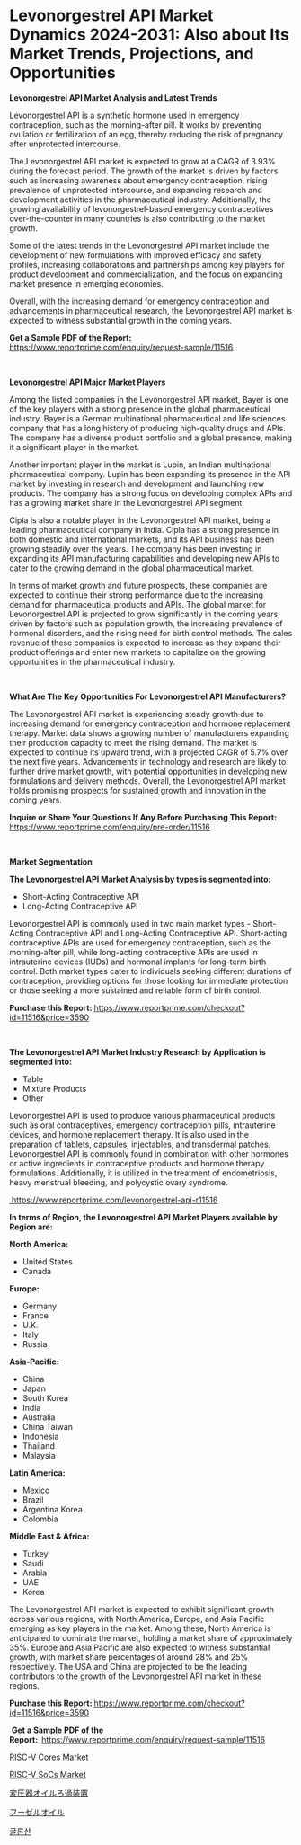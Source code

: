 <p><h1>Levonorgestrel API Market Dynamics 2024-2031: Also about Its Market Trends, Projections, and Opportunities</h1></p><p><strong>Levonorgestrel API Market Analysis and Latest Trends</strong></p>
<p><p>Levonorgestrel API is a synthetic hormone used in emergency contraception, such as the morning-after pill. It works by preventing ovulation or fertilization of an egg, thereby reducing the risk of pregnancy after unprotected intercourse.</p><p>The Levonorgestrel API market is expected to grow at a CAGR of 3.93% during the forecast period. The growth of the market is driven by factors such as increasing awareness about emergency contraception, rising prevalence of unprotected intercourse, and expanding research and development activities in the pharmaceutical industry. Additionally, the growing availability of levonorgestrel-based emergency contraceptives over-the-counter in many countries is also contributing to the market growth.</p><p>Some of the latest trends in the Levonorgestrel API market include the development of new formulations with improved efficacy and safety profiles, increasing collaborations and partnerships among key players for product development and commercialization, and the focus on expanding market presence in emerging economies.</p><p>Overall, with the increasing demand for emergency contraception and advancements in pharmaceutical research, the Levonorgestrel API market is expected to witness substantial growth in the coming years.</p></p>
<p><strong>Get a Sample PDF of the Report:&nbsp;</strong> <a href="https://www.reportprime.com/enquiry/request-sample/11516">https://www.reportprime.com/enquiry/request-sample/11516</a></p>
<p>&nbsp;</p>
<p><strong>Levonorgestrel API Major Market Players</strong></p>
<p><p>Among the listed companies in the Levonorgestrel API market, Bayer is one of the key players with a strong presence in the global pharmaceutical industry. Bayer is a German multinational pharmaceutical and life sciences company that has a long history of producing high-quality drugs and APIs. The company has a diverse product portfolio and a global presence, making it a significant player in the market.</p><p>Another important player in the market is Lupin, an Indian multinational pharmaceutical company. Lupin has been expanding its presence in the API market by investing in research and development and launching new products. The company has a strong focus on developing complex APIs and has a growing market share in the Levonorgestrel API segment.</p><p>Cipla is also a notable player in the Levonorgestrel API market, being a leading pharmaceutical company in India. Cipla has a strong presence in both domestic and international markets, and its API business has been growing steadily over the years. The company has been investing in expanding its API manufacturing capabilities and developing new APIs to cater to the growing demand in the global pharmaceutical market.</p><p>In terms of market growth and future prospects, these companies are expected to continue their strong performance due to the increasing demand for pharmaceutical products and APIs. The global market for Levonorgestrel API is projected to grow significantly in the coming years, driven by factors such as population growth, the increasing prevalence of hormonal disorders, and the rising need for birth control methods. The sales revenue of these companies is expected to increase as they expand their product offerings and enter new markets to capitalize on the growing opportunities in the pharmaceutical industry.</p></p>
<p>&nbsp;</p>
<p><strong>What Are The Key Opportunities For Levonorgestrel API Manufacturers?</strong></p>
<p><p>The Levonorgestrel API market is experiencing steady growth due to increasing demand for emergency contraception and hormone replacement therapy. Market data shows a growing number of manufacturers expanding their production capacity to meet the rising demand. The market is expected to continue its upward trend, with a projected CAGR of 5.7% over the next five years. Advancements in technology and research are likely to further drive market growth, with potential opportunities in developing new formulations and delivery methods. Overall, the Levonorgestrel API market holds promising prospects for sustained growth and innovation in the coming years.</p></p>
<p><strong>Inquire or Share Your Questions If Any Before Purchasing This Report:</strong> <a href="https://www.reportprime.com/enquiry/pre-order/11516">https://www.reportprime.com/enquiry/pre-order/11516</a></p>
<p>&nbsp;</p>
<p><strong>Market Segmentation</strong></p>
<p><strong>The Levonorgestrel API Market Analysis by types is segmented into:</strong></p>
<p><ul><li>Short-Acting Contraceptive API</li><li>Long-Acting Contraceptive API</li></ul></p>
<p><p>Levonorgestrel API is commonly used in two main market types - Short-Acting Contraceptive API and Long-Acting Contraceptive API. Short-acting contraceptive APIs are used for emergency contraception, such as the morning-after pill, while long-acting contraceptive APIs are used in intrauterine devices (IUDs) and hormonal implants for long-term birth control. Both market types cater to individuals seeking different durations of contraception, providing options for those looking for immediate protection or those seeking a more sustained and reliable form of birth control.</p></p>
<p><strong>Purchase this Report:&nbsp;</strong><a href="https://www.reportprime.com/checkout?id=11516&price=3590">https://www.reportprime.com/checkout?id=11516&price=3590</a></p>
<p>&nbsp;</p>
<p><strong>The Levonorgestrel API Market Industry Research by Application is segmented into:</strong></p>
<p><ul><li>Table</li><li>Mixture Products</li><li>Other</li></ul></p>
<p><p>Levonorgestrel API is used to produce various pharmaceutical products such as oral contraceptives, emergency contraception pills, intrauterine devices, and hormone replacement therapy. It is also used in the preparation of tablets, capsules, injectables, and transdermal patches. Levonorgestrel API is commonly found in combination with other hormones or active ingredients in contraceptive products and hormone therapy formulations. Additionally, it is utilized in the treatment of endometriosis, heavy menstrual bleeding, and polycystic ovary syndrome.</p></p>
<p><a href="https://www.reportprime.com/levonorgestrel-api-r11516">&nbsp;https://www.reportprime.com/levonorgestrel-api-r11516</a></p>
<p><strong>In terms of Region, the Levonorgestrel API Market Players available by Region are:</strong></p>
<p>
    <p> <strong> North America: </strong>
        <ul>
            <li>United States</li>
            <li>Canada</li>
        </ul>
        </p> 
    <p> <strong> Europe: </strong>
        <ul>
            <li>Germany</li>
            <li>France</li>
            <li>U.K.</li>
            <li>Italy</li>
            <li>Russia</li>
        </ul>
        </p> 
    <p> <strong> Asia-Pacific: </strong>
        <ul>
            <li>China</li>
            <li>Japan</li>
            <li>South Korea</li>
            <li>India</li>
            <li>Australia</li>
            <li>China Taiwan</li>
            <li>Indonesia</li>
            <li>Thailand</li>
            <li>Malaysia</li>
        </ul>
        </p> 
    <p> <strong> Latin America: </strong>
        <ul>
            <li>Mexico</li>
            <li>Brazil</li>
            <li>Argentina Korea</li>
            <li>Colombia</li>
        </ul>
        </p> 
    <p> <strong> Middle East & Africa: </strong>
        <ul>
            <li>Turkey</li>
            <li>Saudi</li>
            <li>Arabia</li>
            <li>UAE</li>
            <li>Korea</li>
        </ul>
    </p>
    </p>
<p><p>The Levonorgestrel API market is expected to exhibit significant growth across various regions, with North America, Europe, and Asia Pacific emerging as key players in the market. Among these, North America is anticipated to dominate the market, holding a market share of approximately 35%. Europe and Asia Pacific are also expected to witness substantial growth, with market share percentages of around 28% and 25% respectively. The USA and China are projected to be the leading contributors to the growth of the Levonorgestrel API market in these regions.</p></p>
<p><strong>Purchase this Report: </strong><a href="https://www.reportprime.com/checkout?id=11516&price=3590">https://www.reportprime.com/checkout?id=11516&price=3590</a></p>
<p>&nbsp;<strong>Get a Sample PDF of the Report:&nbsp;&nbsp;</strong><a href="https://www.reportprime.com/enquiry/request-sample/11516">https://www.reportprime.com/enquiry/request-sample/11516</a></p>
<p><strong></strong></p>
<p><p><a href="https://www.linkedin.com/pulse/global-risc-v-cores-market-types-applications-major-players-regional-pkagf?trackingId=RHzJQKem8sGhyLdd1t43GQ%3D%3D">RISC-V Cores Market</a></p><p><a href="https://www.linkedin.com/pulse/risc-v-socs-market-research-report-provides-critical-insights-pmruf?trackingId=hR8vdzGLl7VdOR84yZ2XyQ%3D%3D">RISC-V SoCs Market</a></p><p><a href="https://github.com/oqoeusbvpadwjs08/Market-Research-Report-List-1/blob/main/246602526045.md">変圧器オイルろ過装置</a></p><p><a href="https://github.com/CloydAbbott2023/Market-Research-Report-List-1/blob/main/942371526044.md">フーゼルオイル</a></p><p><a href="https://medium.com/@brisamorar2023/%EA%B8%80%EB%A3%A8%EB%86%80%EB%A3%A8%EB%8B%89-%EC%82%B0-%EC%8B%9C%EC%9E%A5-%EA%B7%9C%EB%AA%A8-cagr-%ED%8A%B8%EB%A0%8C%EB%93%9C-2024-2030-032cfc7811f8">굴론산</a></p></p>